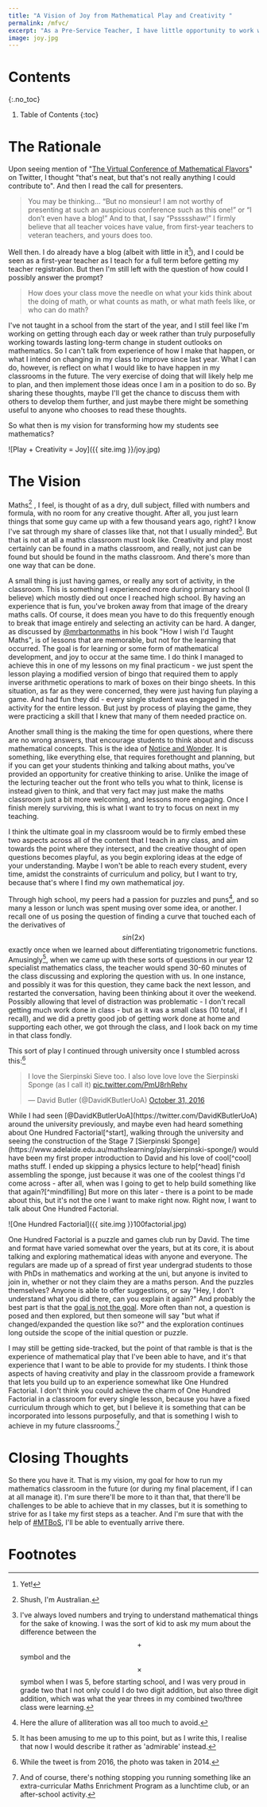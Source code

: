 ```yaml
---
title: "A Vision of Joy from Mathematical Play and Creativity "
permalink: /mfvc/
excerpt: "As a Pre-Service Teacher, I have little opportunity to work with students for a long enough time to leave a lasting positive impact on their view on mathematics. However, I have a vision of what that impact could look like, and how I might work to achieve it."
image: joy.jpg
---
```

# Contents
{:.no_toc}
1. Table of Contents
{:toc}

# The Rationale
Upon seeing mention of "[The Virtual Conference of Mathematical Flavors](https://samjshah.com/mathematical-flavors-convention-center/)" on Twitter, I thought "that's neat, but that's not really anything I could contribute to". And then I read the call for presenters.

> You may be thinking… “But no monsieur! I am not worthy of presenting at such an auspicious conference such as this one!” or “I don’t even have a blog!” And to that, I say “Pssssshaw!” I firmly believe that all teacher voices have value, from first-year teachers to veteran teachers, and yours does too.

Well then. I do already have a blog (albeit with little in it[^blog]), and I could be seen as a first-year teacher as I teach for a full term before getting my teacher registration. But then I'm still left with the question of how could I possibly answer the prompt? 

> How does your class move the needle on what your kids think about the doing of math, or what counts as math, or what math feels like, or who can do math? 

I've not taught in a school from the start of the year, and I still feel like I'm working on getting through each day or week rather than truly purposefully working towards lasting long-term change in student outlooks on mathematics. So I can't talk from experience of how I make that happen, or what I intend on changing in my class to improve since last year. What I can do, however, is reflect on what I would like to have happen in my classrooms in the future. The very exercise of doing that will likely help me to plan, and then implement those ideas once I am in a position to do so. By sharing these thoughts, maybe I'll get the chance to discuss them with others to develop them further, and just maybe there might be something useful to anyone who chooses to read these thoughts.

So what then is my vision for transforming how my students see mathematics?

![Play + Creativity = Joy]({{ site.img }}/joy.jpg)

# The Vision
Maths[^maths] , I feel, is thought of as a dry, dull subject, filled with numbers and formula, with no room for any creative thought. After all, you just learn things that some guy came up with a few thousand years ago, right? I know I've sat through my share of classes like that, not that I usually minded[^child]. But that is not at all a maths classroom must look like. Creativity and play most certainly can be found in a maths classroom, and really, not just can be found but should be found in the maths classroom. And there's more than one way that can be done.

A small thing is just having games, or really any sort of activity, in the classroom. This is something I experienced more during primary school (I believe) which mostly died out once I reached high school. By having an experience that is fun, you've broken away from that image of the dreary maths calls. Of course, it does mean you have to do this frequently enough to break that image entirely and selecting an activity can be hard.  A danger, as discussed by [@mrbartonmaths](https://twitter.com/mrbartonmaths) in his book "How I wish I'd Taught Maths", is of lessons that are memorable, but not for the learning that occurred. The goal is for learning or some form of mathematical development, and joy to occur at the same time. I do think I managed to achieve this in one of my lessons on my final practicum - we just spent the lesson playing a modified version of bingo that required them to apply inverse arithmetic operations to mark of boxes on their bingo sheets. In this situation, as far as they were concerned, they were just having fun playing a game. And had fun they did - every single student was engaged in the activity for the entire lesson. But just by process of playing the game, they were practicing a skill that I knew that many of them needed practice on. 

Another small thing is the making the time for open questions, where there are no wrong answers, that encourage students to think about and discuss mathematical concepts. This is the idea of [Notice and Wonder](https://www.nctm.org/mathforum/). It is something, like everything else, that requires forethought and planning, but if you can get your students thinking and talking about maths, you've provided an opportunity for creative thinking to arise. Unlike the image of the lecturing teacher out the front who tells you what to think, license is instead given to think, and that very fact may just make the maths classroom just a bit more welcoming, and lessons more engaging. Once I finish merely surviving, this is what I want to try to focus on next in my teaching.

I think the ultimate goal in my classroom would be to firmly embed these two aspects across all of the content that I teach in any class, and aim towards the point where they intersect, and the creative thought of open questions becomes playful, as you begin exploring ideas at the edge of your understanding. Maybe I won't be able to reach every student, every time, amidst the constraints of curriculum and policy, but I want to try, because that's where I find my own mathematical joy.

Through high school, my peers had a passion for puzzles and puns[^alliteration], and so many a lesson or lunch was spent musing over some idea, or another. I recall one of us posing the question of finding a curve that touched each of the derivatives of $$sin(2x)$$ exactly once when we learned about differentiating trigonometric functions. Amusingly[^amused], when we came up with these sorts of questions in our year 12 specialist mathematics class, the teacher would spend 30-60 minutes of the class discussing and exploring the question with us. In one instance, and possibly it was for this question, they came back the next lesson, and restarted the conversation, having been thinking about it over the weekend. Possibly allowing that level of distraction was problematic - I don't recall getting much work done in class - but as it was a small class (10 total, if I recall), and we did a pretty good job of getting work done at home and supporting each other, we got through the class, and I look back on my time in that class fondly. 

This sort of play I continued through university once I stumbled across this:[^timing]
<blockquote class="twitter-tweet" data-conversation="none" data-lang="en"><p lang="en" dir="ltr">I love the Sierpinski Sieve too. I also love love love the Sierpinski Sponge (as I call it) <a href="https://t.co/PmU8rhRehv">pic.twitter.com/PmU8rhRehv</a></p>&mdash; David Butler (@DavidKButlerUoA) <a href="https://twitter.com/DavidKButlerUoA/status/793094502609145856?ref_src=twsrc%5Etfw">October 31, 2016</a></blockquote>
<script async src="https://platform.twitter.com/widgets.js" charset="utf-8"></script>
While I had seen [@DavidKButlerUoA](https://twitter.com/DavidKButlerUoA) around the university previously, and maybe even had heard something about One Hundred Factorial[^start], walking through the university and seeing the construction of the Stage 7 [Sierpinski Sponge](https://www.adelaide.edu.au/mathslearning/play/sierpinski-sponge/) would have been my first proper introduction to David and his love of cool[^cool] maths stuff. I ended up skipping a physics lecture to help[^head] finish assembling the sponge, just because it was one of the coolest things I'd come across - after all, when was I going to get to help build something like that again?[^mindfilling] But more on this later - there is a point to be made about this, but it's not the one I want to make right now. Right now, I want to talk about One Hundred Factorial.

![One Hundred Factorial]({{ site.img }}100factorial.jpg)

One Hundred Factorial is a puzzle and games club run by David. The time and format have varied somewhat over the years, but at its core, it is about talking and exploring mathematical ideas with anyone and everyone. The regulars are made up of a spread of first year undergrad students to those with PhDs in mathematics and working at the uni, but anyone is invited to join in, whether or not they claim they are a maths person. And the puzzles themselves? Anyone is able to offer suggestions, or say "Hey, I don't understand what you did there, can you explain it again?" And probably the best part is that the [goal is not the goal](https://twitter.com/DavidKButlerUoA/status/1020425966194061312). More often than not, a question is posed and then explored, but then someone will say "but what if changed/expanded the question like so?" and the exploration continues long outside the scope of the initial question or puzzle. 

I may still be getting side-tracked, but the point of that ramble is that is the experience of mathematical play that I've been able to have, and it's that experience that I want to be able to provide for my students. I think those aspects of having creativity and play in the classroom provide a framework that lets you build up to an experience somewhat like One Hundred Factorial. I don't think you could achieve the charm of One Hundred Factorial in a classroom for every single lesson, because you have a fixed curriculum through which to get, but I believe it is something that can be incorporated into lessons purposefully, and that is something I wish to achieve in my future classrooms.[^MEP]

# Closing Thoughts
So there you have it. That is my vision, my goal for how to run my mathematics classroom in the future (or during my final placement, if I can at all manage it). I'm sure there'll be more to it than that, that there'll be challenges to be able to achieve that in my classes, but it is something to strive for as I take my first steps as a teacher. And I'm sure that with the help of [#MTBoS](https://twitter.com/search?q=%23MTBoS), I'll be able to eventually arrive there.




# Footnotes
[^blog]: Yet!
[^maths]: Shush, I'm Australian.
[^child]: I've always loved numbers and trying to understand mathematical things for the sake of knowing. I was the sort of kid to ask my mum about the difference between the $$+$$ symbol and the $$\times$$ symbol when I was 5, before starting school, and I was very proud in grade two that I not only could I do two digit addition, but also three digit addition, which was what the year threes in my combined two/three class were learning.[^ps]
[^ps]: I could probably do it better than them too, because not only could I do three digits, but four or five too! \</humblebrag\>
[^alliteration]: Here the allure of alliteration was all too much to avoid.
[^amused]: It has been amusing to me up to this point, but as I write this, I realise that now I would describe it rather as 'admirable' instead.
[^timing]: While the tweet is from 2016, the photo was taken in 2014.
[^cool]: Just typing that out, I can hear him saying that in my head.
[^start]: It's hard to think back 5 years - I may have actually attended some sessions in the second half of 2013, so before that date.
[^mindfilling]: The answer? [2016](https://www.adelaide.edu.au/mathslearning/play/space-filling-mind-filling/)
[^head]: You can see the back of my head as we held the stage 6 sponge on top to stop it from collapsing.
[^MEP]: And of course, there's nothing stopping you running something like an extra-curricular Maths Enrichment Program as a lunchtime club, or an after-school activity.
